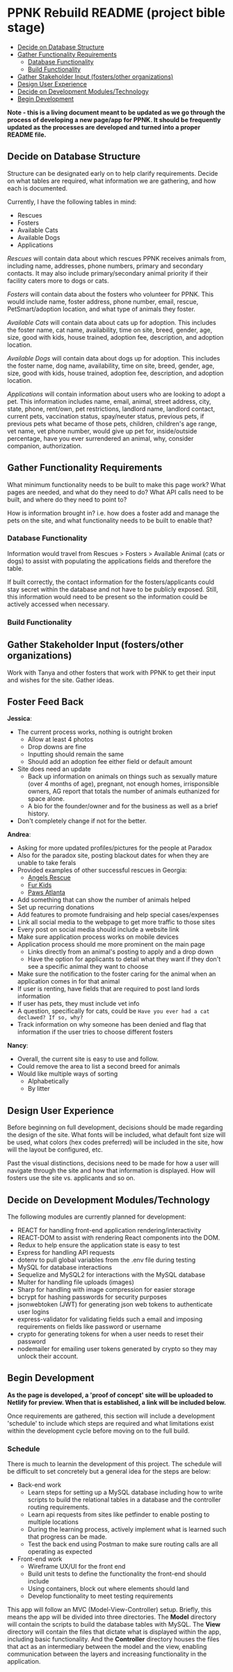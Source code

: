 # PPNK Rebuild README (project bible stage)

- [Decide on Database Structure](#decide-on-database-structure)
- [Gather Functionality Requirements](#gather-functionality-requirements)
  - [Database Functionality](#database-functionality)
  - [Build Functionality](#build-functionality)
- [Gather Stakeholder Input (fosters/other organizations)](#gather-stakeholder-input-fostersother-organizations)
- [Design User Experience](#design-user-experience)
- [Decide on Development Modules/Technology](#decide-on-development-modulestechnology)
- [Begin Development](#begin-development)

**Note - this is a living document meant to be updated as we go through the process of developing a new page/app for PPNK. It should be frequently updated as the processes are developed and turned into a proper README file.**

## Decide on Database Structure

Structure can be designated early on to help clarify requirements. Decide on what tables are required, what information we are gathering, and how each is documented.

Currently, I have the following tables in mind:

- Rescues
- Fosters
- Available Cats
- Available Dogs
- Applications

*Rescues* will contain data about which rescues PPNK receives animals from, including name, addresses, phone numbers, primary and secondary contacts. It may also include primary/secondary animal priority if their facility caters more to dogs or cats.

*Fosters* will contain data about the fosters who volunteer for PPNK. This would include name, foster address, phone number, email, rescue, PetSmart/adoption location, and what type of animals they foster.

*Available Cats* will contain data about cats up for adoption. This includes the foster name, cat name, availability, time on site, breed, gender, age, size, good with kids, house trained, adoption fee, description, and adoption location.

*Available Dogs* will contain data about dogs up for adoption. This includes the foster name, dog name, availability, time on site, breed, gender, age, size, good with kids, house trained, adoption fee, description, and adoption location.

*Applications* will contain information about users who are looking to adopt a pet. This information includes name, email, animal, street address, city, state, phone, rent/own, pet restrictions, landlord name, landlord contact, current pets, vaccination status, spay/neuter status, previous pets, if previous pets what became of those pets, children, children's age range, vet name, vet phone number, would give up pet for, inside/outside percentage, have you ever surrendered an animal, why, consider companion, authorization.

## Gather Functionality Requirements

What minimum functionality needs to be built to make this page work? What pages are needed, and what do they need to do? What API calls need to be built, and where do they need to point to?

How is information brought in? i.e. how does a foster add and manage the pets on the site, and what functionality needs to be built to enable that?

### Database Functionality

Information would travel from Rescues > Fosters > Available Animal (cats or dogs) to assist with populating the applications fields and therefore the table.

If built correctly, the contact information for the fosters/applicants could stay secret within the database and not have to be publicly exposed. Still, this information would need to be present so the information could be actively accessed when necessary.

### Build Functionality

## Gather Stakeholder Input (fosters/other organizations)

Work with Tanya and other fosters that work with PPNK to get their input and wishes for the site. Gather ideas.

## Foster Feed Back

**Jessica**: 
- The current process works, nothing is outright broken
  - Allow at least 4 photos
  - Drop downs are fine
  - Inputting should remain the same
  - Should add an adoption fee either field or default amount
- Site does need an update
  - Back up information on animals on things such as sexually mature (over 4 months of age), pregnant, not enough homes, irrisponsible owners, AG report that totals the number of animals euthanized for space alone.
  - A bio for the founder/owner and for the business as well as a brief history.
- Don't completely change if not for the better.

**Andrea**:
- Asking for more updated profiles/pictures for the people at Paradox
- Also for the paradox site, posting blackout dates for when they are unable to take ferals
- Provided examples of other successful rescues in Georgia:
  - [Angels Rescue](https://angelsrescue.org/)
  - [Fur Kids](https://furkids.org)
  - [Paws Atlanta](https://www.pawsatlanta.org)
- Add something that can show the number of animals helped
- Set up recurring donations
- Add features to promote fundraising and help special cases/expenses
- Link all social media to the webpage to get more traffic to those sites
- Every post on social media should include a website link
- Make sure application process works on mobile devices
- Application process should me more prominent on the main page
  - Links directly from an animal's posting to apply and a drop down
  - Have the option for applicants to detail what they want if they don't see a specific animal they want to choose
- Make sure the notification to the foster caring for the animal when an application comes in for that animal
- If user is renting, have fields that are required to post land lords information
- If user has pets, they must include vet info
- A question, specifically for cats, could be `Have you ever had a cat declawed? If so, why?`
- Track information on why someone has been denied and flag that information if the user tries to choose different fosters


**Nancy**:
- Overall, the current site is easy to use and follow.
- Could remove the area to list a second breed for animals
- Would like multiple ways of sorting
  - Alphabetically
  - By litter

## Design User Experience

Before beginning on full development, decisions should be made regarding the design of the site. What fonts will be included, what default font size will be used, what colors (hex codes preferred) will be included in the site, how will the layout be configured, etc.

Past the visual distinctions, decisions need to be made for how a user will navigate through the site and how that information is displayed. How will fosters use the site vs. applicants and so on.

## Decide on Development Modules/Technology

The following modules are currently planned for development:

- REACT for handling front-end application rendering/interactivity
- REACT-DOM to assist with rendering React components into the DOM.
- Redux to help ensure the application state is easy to test
- Express for handling API requests
- dotenv to pull global variables from the .env file during testing
- MySQL for database interactions
- Sequelize and MySQL2 for interactions with the MySQL database
- Multer for handling file uploads (images)
- Sharp for handling with image compression for easier storage
- bcrypt for hashing passwords for security purposes
- jsonwebtoken (JWT) for generating json web tokens to authenticate user logins
- express-validator for validating fields such a email and imposing requirements on fields like password or username
- crypto for generating tokens for when a user needs to reset their password
- nodemailer for emailing user tokens generated by crypto so they may unlock their account.

## Begin Development

**As the page is developed, a 'proof of concept' site will be uploaded to Netlify for preview. When that is established, a link will be included below.**

Once requirements are gathered, this section will include a development 'schedule' to include which steps are required and what limitations exist within the development cycle before moving on to the full build.

### Schedule

There is much to learnin the development of this project. The schedule will be difficult to set concretely but a general idea for the steps are below:

- Back-end work
  - Learn steps for setting up a MySQL database including how to write scripts to build the relational tables in a database and the controller routing requirements.
  - Learn api requests from sites like petfinder to enable posting to multiple locations
  - During the learning process, actively implement what is learned such that progress can be made.
  - Test the back end using Postman to make sure routing calls are all operating as expected
- Front-end work
  - Wireframe UX/UI for the front end
  - Build unit tests to define the functionality the front-end should include
  - Using containers, block out where elements should land
  - Develop functionality to meet testing requirements
  


This app will follow an MVC (Model-View-Controller) setup. Briefly, this means the app will be divided into three directories. The **Model** directory will contain the scripts to build the database tables with MySQL. The **View** directory will contain the files that dictate what is displayed within the app, including basic functionality. And the **Controller** directory houses the files that act as an intermediary between the model and the view, enabling communication between the layers and increasing functionality in the application.
